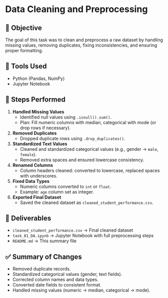 # Data Cleaning and Preprocessing

## 📌 Objective

The goal of this task was to clean and preprocess a raw dataset by
handling missing values, removing duplicates, fixing inconsistencies,
and ensuring proper formatting.

## 🔧 Tools Used

-   Python (Pandas, NumPy)
-   Jupyter Notebook

## 📝 Steps Performed

1.  **Handled Missing Values**
    -   Identified null values using `.isnull().sum()`.
    -   Plan: Fill numeric columns with median, categorical with mode
        (or drop rows if necessary).
2.  **Removed Duplicates**
    -   Dropped duplicate rows using `.drop_duplicates()`.
3.  **Standardized Text Values**
    -   Cleaned and standardized categorical values (e.g., gender →
        `male`, `female`).
    -   Removed extra spaces and ensured lowercase consistency.
4.  **Renamed Columns**
    -   Column headers cleaned: converted to lowercase, replaced spaces
        with underscores.
5.  **Fixed Data Types**
    -   Numeric columns converted to `int` or `float`.
    -   Example: `age` column set as integer.
6.  **Exported Final Dataset**
    -   Saved the cleaned dataset as `cleaned_student_performance.csv`.

## 📂 Deliverables

-   `cleaned_student_performance.csv` → Final cleaned dataset
-   `task_01_DA.ipynb` → Jupyter Notebook with full preprocessing steps
-   `README.md` → This summary file

## ✅ Summary of Changes

-   Removed duplicate records.
-   Standardized categorical values (gender, text fields).
-   Corrected column names and data types.
-   Converted date fields to consistent format.
-   Handled missing values (numeric → median, categorical → mode).
